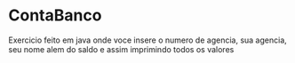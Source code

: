 # ContaBanco

Exercicio feito em java onde voce insere o numero de agencia, sua agencia, seu nome alem do saldo e assim imprimindo todos os valores 